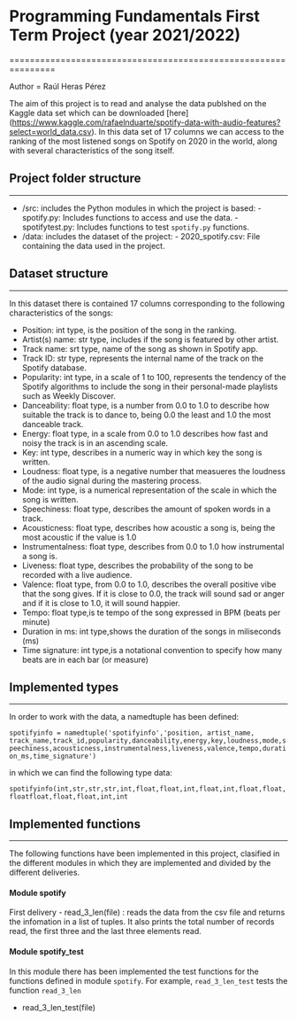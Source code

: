 # Programming Fundamentals First Term Project (year 2021/2022)
===============================================================

Author = Raúl Heras Pérez

The aim of this project is to read and analyse the data publshed on the Kaggle data set which can be downloaded [here] (https://www.kaggle.com/rafaelnduarte/spotify-data-with-audio-features?select=world_data.csv). In this data set of 17 columns we can access to the ranking of the most listened songs on Spotify on 2020 in the world, along with several characteristics of the song itself.

## Project folder structure
-----------------------------

- /src: includes the Python modules in which the project is based:
        - spotify.py: Includes functions to access and use the data.
        - spotifytest.py: Includes functions to test `spotify.py` functions.
- /data: includes the dataset of the project:
        - 2020_spotify.csv: File containing the data used in the project.
       
## Dataset structure
------------------------

In this dataset there is contained 17 columns corresponding to the following characteristics of the songs:

- Position: int type, is the position of the song in the ranking.
- Artist(s) name: str type, includes if the song is featured by other artist.
- Track name: srt type, name of the song as shown in Spotify app.
- Track ID: str type, represents the internal name of the track on the Spotify database.
- Popularity: int type, in a scale of 1 to 100, represents the tendency of the Spotify algorithms to include the song in their personal-made playlists such as Weekly Discover.
- Danceability: float type, is a number from 0.0 to 1.0 to describe how suitable the track is to dance to, being 0.0 the least and 1.0 the most danceable track.
- Energy: float type, in a scale from 0.0 to 1.0 describes how fast and noisy the track is in an ascending scale.
- Key: int type, describes in a numeric way in which key the song is written.
- Loudness: float type, is a negative number that measueres the loudness of the audio signal during the mastering process.
- Mode: int type, is a numerical representation of the scale in which the song is written.
- Speechiness: float type, describes the amount of spoken words in a track.
- Acousticness: float type, describes how acoustic a song is, being the most acoustic if the value is 1.0
- Instrumentalness: float type, describes from 0.0 to 1.0 how instrumental a song is.
- Liveness: float type, describes the probability of the song to be recorded with a live audience.
- Valence: float type, from 0.0 to 1.0, describes the overall positive vibe that the song gives. If it is close to 0.0, the track will sound sad or anger and if it is close to 1.0, it will sound happier.
- Tempo: float type,is te tempo of the song expressed in BPM (beats per minute)
- Duration in ms: int type,shows the duration of the songs in miliseconds (ms)
- Time signature: int type,is a notational convention to specify how many beats are in each bar (or measure)

## Implemented types
---------------------

In order to work with the data, a namedtuple has been defined:

<code>spotifyinfo = namedtuple('spotifyinfo','position, artist_name, track_name,track_id,popularity,danceability,energy,key,loudness,mode,speechiness,acousticness,instrumentalness,liveness,valence,tempo,duration_ms,time_signature')</code>

in which we can find the following type data:

<code>spotifyinfo(int,str,str,str,int,float,float,int,float,int,float,float,floatfloat,float,float,int,int</code>

## Implemented functions
-------------------------

The following functions have been implemented in this project, clasified in the different modules in which they are implemented and divided by the different deliveries.

#### Module spotify

First delivery
    - read_3_len(file) : reads the data from the csv file and returns the infomation in a list of tuples. It also prints the total number of records read, the first three and the last three elements read.
    
#### Module spotify_test

In this module there has been implemented the test functions for the functions defined in module <code>spotify</code>. For example, <code>read_3_len_test</code> tests the function <code>read_3_len</code>

- read_3_len_test(file)

